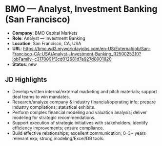 # BMO — Analyst, Investment Banking (San Francisco)

- **Company**: BMO Capital Markets
- **Role**: Analyst — Investment Banking
- **Location**: San Francisco, CA, USA
- **URL**: https://bmo.wd3.myworkdayjobs.com/en-US/External/job/San-Francisco-CA-USA/Analyst--Investment-Banking_R250025210?jobFamily=c3170091f3cd012681d7a927d0001820
- **Status**: new

## JD Highlights
- Develop written internal/external marketing and pitch materials; support deal teams to win mandates.
- Research/analyze company & industry financial/operating info; prepare industry compilations; statistical exhibits.
- Perform complex financial modeling and valuation analysis; deliver modeling for strategic recommendations.
- Support execution of strategic initiatives with stakeholders; identify efficiency improvements; ensure compliance.
- Build effective relationships; excellent communication; 0–3+ years relevant exp; strong modeling/Excel/DB tools.
